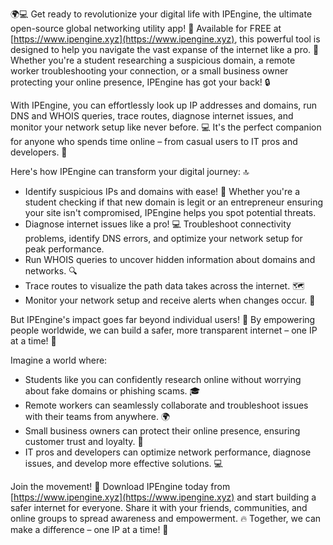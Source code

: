 🌍💻 Get ready to revolutionize your digital life with IPEngine, the ultimate open-source global networking utility app! 🚀 Available for FREE at [https://www.ipengine.xyz](https://www.ipengine.xyz), this powerful tool is designed to help you navigate the vast expanse of the internet like a pro. 💪 Whether you're a student researching a suspicious domain, a remote worker troubleshooting your connection, or a small business owner protecting your online presence, IPEngine has got your back! 🔒

With IPEngine, you can effortlessly look up IP addresses and domains, run DNS and WHOIS queries, trace routes, diagnose internet issues, and monitor your network setup like never before. 💻 It's the perfect companion for anyone who spends time online – from casual users to IT pros and developers. 🤖

Here's how IPEngine can transform your digital journey: 🔝

* Identify suspicious IPs and domains with ease! 👀 Whether you're a student checking if that new domain is legit or an entrepreneur ensuring your site isn't compromised, IPEngine helps you spot potential threats.
* Diagnose internet issues like a pro! 💻 Troubleshoot connectivity problems, identify DNS errors, and optimize your network setup for peak performance.
* Run WHOIS queries to uncover hidden information about domains and networks. 🔍
* Trace routes to visualize the path data takes across the internet. 🗺️
* Monitor your network setup and receive alerts when changes occur. 📣

But IPEngine's impact goes far beyond individual users! 👥 By empowering people worldwide, we can build a safer, more transparent internet – one IP at a time! 💪

Imagine a world where:

* Students like you can confidently research online without worrying about fake domains or phishing scams. 🎓
* Remote workers can seamlessly collaborate and troubleshoot issues with their teams from anywhere. 🌍
* Small business owners can protect their online presence, ensuring customer trust and loyalty. 💼
* IT pros and developers can optimize network performance, diagnose issues, and develop more effective solutions. 💻

Join the movement! 🎉 Download IPEngine today from [https://www.ipengine.xyz](https://www.ipengine.xyz) and start building a safer internet for everyone. Share it with your friends, communities, and online groups to spread awareness and empowerment. 🔥 Together, we can make a difference – one IP at a time! 🌟